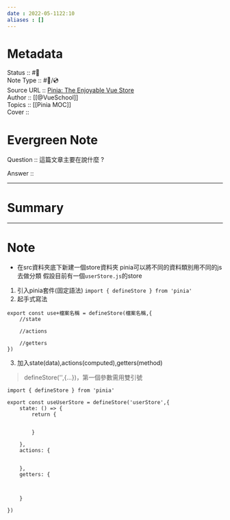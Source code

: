 ```yaml
---
date : 2022-05-1122:10
aliases : []
---
```

# Metadata
Status :: #🌱 <br>
Note Type :: #📨/💿 <br>
Source URL :: [Pinia: The Enjoyable Vue Store](https://vueschool.io/lessons/define-your-first-pinia-store?friend=vuerouter) <br>
Author :: [[@VueSchool]] <br>
Topics :: [[Pinia MOC]]<br>
Cover ::

# Evergreen Note

Question :: 這篇文章主要在說什麼 ?

Answer ::

---

# Summary 

---

# Note
- 在src資料夾底下新建一個store資料夾
pinia可以將不同的資料類別用不同的js去做分類
假設目前有一個`userStore.js`的store
1. 引入pinia套件(固定語法)
`import { defineStore } from 'pinia'`
2. 起手式寫法
```
export const use+檔案名稱 = defineStore(檔案名稱,{
	//state
	
	//actions
	
	//getters	
})

```
3. 加入state(data),actions(computed),getters(method)
> defineStore('',{...})，第一個參數需用雙引號
```
import { defineStore } from 'pinia'

export const useUserStore = defineStore('userStore',{
	state: () => {
		return {
		
		
		}
	
	},
	actions: {
	
	
	},
	getters: {
	
	
	
	}

})

```